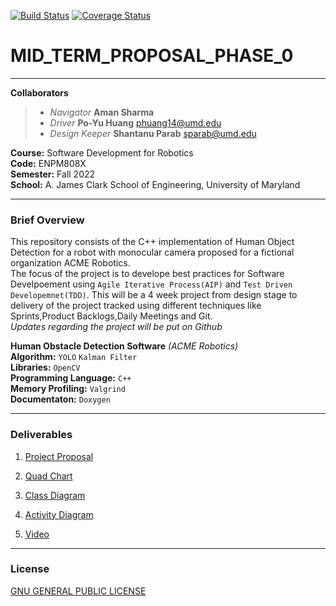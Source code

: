 [![Build Status](https://github.com/TommyChangUMD/cpp-boilerplate/actions/workflows/build_and_coveralls.yml/badge.svg)](https://github.com/danielforever/ENPM808X_Midterm_Proposal/actions/workflows/build_and_coveralls.yml)
[![Coverage Status](https://coveralls.io/repos/github/danielforever/ENPM808X_Midterm_Proposal/badge.svg?branch=master)](https://coveralls.io/github/danielforever/ENPM808X_Midterm_Proposal?branch=main)

# MID_TERM_PROPOSAL_PHASE_0
***
**Collaborators**
> - *Navigator*      **Aman Sharma**    
> - *Driver*         **Po-Yu Huang**  <phuang14@umd.edu>
> - *Design Keeper*  **Shantanu Parab**  <sparab@umd.edu>


**Course:** Software Development for Robotics  
**Code:** ENPM808X  
**Semester:** Fall 2022  
**School:** A. James Clark School of Engineering, University of Maryland  

***
### Brief Overview
This repository consists of the C++ implementation of Human Object Detection for a robot with monocular camera proposed for a fictional organization ACME Robotics.  
The focus of the project is to develope best practices for Software Develpoement using `Agile Iterative Process(AIP)` and `Test Driven Developemnet(TDD)`. This will be a 4 week project from design stage to delivery of the project tracked using different techniques like Sprints,Product Backlogs,Daily Meetings and Git.  
*Updates regarding the project will be put on Github*



**Human Obstacle Detection Software**  *(ACME Robotics)*  
**Algorithm:** `YOLO`  `Kalman Filter`  
**Libraries:** `OpenCV`  
**Programming Language:** `C++`  
**Memory Profiling:** `Valgrind`  
**Documentaton:** `Doxygen`  

***
### Deliverables
1. [Project Proposal](submission/proposal/Proposal.pdf)

2. [Quad Chart](submission/quad_chart/Quad%20Chart.pdf)

3. [Class Diagram](submission/uml/Class%20Dependancy.png)

4. [Activity Diagram](submission/uml/Activity%20Diagram.pdf)

5.  [Video](https://youtu.be/RBK_uPH3j8g)

****
### License  
[GNU GENERAL PUBLIC LICENSE](assets/GNU%20GENERAL%20PUBLIC%20LICENSE.pdf)

